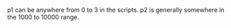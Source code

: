 p1 can be anywhere from 0 to 3 in the scripts. p2 is generally somewhere in the 1000 to 10000 range.